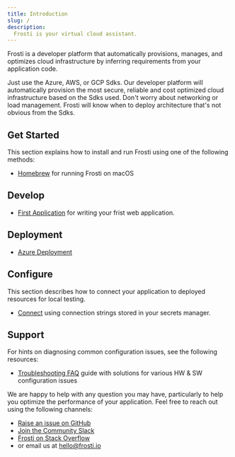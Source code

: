 ```yaml
---
title: Introduction
slug: /
description:
  Frosti is your virtual cloud assistant. 
---
```


Frosti is a developer platform that automatically provisions, manages, and optimizes cloud infrastructure by inferring requirements from your application code.

Just use the Azure, AWS, or GCP Sdks. Our developer platform will automatically provision the most secure, reliable and cost optimized cloud infrastructure based on the Sdks used. Don't worry about networking or load management. Frosti will know when to deploy architecture that's not obvious from the Sdks.

## Get Started

This section explains how to install and run Frosti using one of the following
methods:

- [Homebrew](/docs/get-started/homebrew/) for running Frosti on macOS

## Develop
- [First Application](/docs/get-started/first-app/) for writing your frist web application.

## Deployment

- [Azure Deployment](/docs/deployment/azure)

## Configure

This section describes how to connect your application to deployed resources for local testing.

- [Connect](/docs/configure/connect) using connection strings stored in your secrets manager.

## Support

For hints on diagnosing common configuration issues, see the following
resources:

- [Troubleshooting FAQ](/docs/troubleshooting/faq) guide with solutions for
  various HW & SW configuration issues

We are happy to help with any question you may have, particularly to help you
optimize the performance of your application. Feel free to reach out using the
following channels:

- [Raise an issue on GitHub]({@githubUrl@}/issues)
- [Join the Community Slack]({@slackUrl@})
- [Frosti on Stack Overflow]({@stackoverflowUrl@})
- or email us at [hello@frosti.io](mailto:hello@questdb.io)
